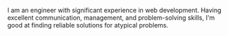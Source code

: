 I am an engineer with significant experience in web development. Having excellent communication, management, and problem-solving skills, I'm good at finding reliable solutions for atypical problems.

